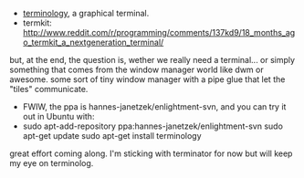 - [terminology](http://www.enlightenment.org/p.php?p=about/terminology&l=en), a graphical terminal.
- termkit: http://www.reddit.com/r/programming/comments/137kd9/18_months_ago_termkit_a_nextgeneration_terminal/

but, at the end, the question is, wether we really need a terminal... or simply something that comes from the window manager world like dwm or awesome. some sort of tiny window manager with a pipe glue that let the "tiles" communicate.

- FWIW, the ppa is hannes-janetzek/enlightment-svn, and you can try it out in Ubuntu with:
- 
    sudo apt-add-repository ppa:hannes-janetzek/enlightment-svn
    sudo apt-get update
    sudo apt-get install terminology

 great effort coming along. I'm sticking with terminator for now but will keep my eye on terminolog.
